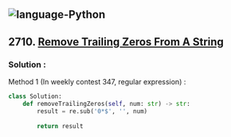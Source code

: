 ![language-Python](https://img.shields.io/badge/%20-Python-ffd43b?style=for-the-badge&logo=PYTHON)
---

## 2710. [Remove Trailing Zeros From A String](https://leetcode.com/problems/remove-trailing-zeros-from-a-string)

### Solution :

Method 1 (In weekly contest 347, regular expression) :
```python
class Solution:
    def removeTrailingZeros(self, num: str) -> str:
        result = re.sub('0*$', '', num)
        
        return result
```
